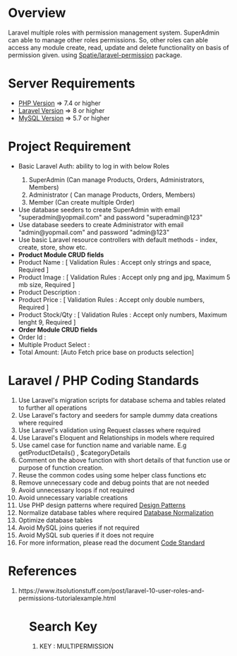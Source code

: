 # Overview
Laravel multiple roles with permission management system. SuperAdmin can able to manage other roles permissions. So, other roles can able access any module create, read, update and delete functionality on basis of permission given. using <a href="https://spatie.be/docs/laravel-permission/v5/introduction" target="_blank">Spatie/laravel-permission</a> package.

Server Requirements
=====================================
<ul>
  <li><a href="https://www.php.net/" target="_blank">PHP Version</a> => 7.4 or higher</li>
  <li><a href="https://laravel.com/docs/master" target="_blank">Laravel Version</a> => 8 or higher</li>
  <li><a href="https://www.mysql.com/" target="_blank">MySQL Version</a> => 5.7 or higher</li>
</ul>

# Project Requirement
<ul>
<li>Basic Laravel Auth: ability to log in with below Roles</li>
<ol>
<li>SuperAdmin (Can manage Products, Orders, Administrators, Members)</li>
<li>Administrator ( Can manage Products, Orders, Members)</li>
<li>Member (Can create multiple Order)</li>
</ol>
<li>Use database seeders to create SuperAdmin with email "superadmin@yopmail.com" and password "superadmin@123"</li>
<li>Use database seeders to create Administrator with email "admin@yopmail.com" and password "admin@123"</li>
<li>Use basic Laravel resource controllers with default methods - index, create, store, show etc.</li>
<li><b>Product Module CRUD fields</b></li>
<li>Product Name : [ Validation Rules : Accept only strings and space, Required ]</li>
<li>Product Image : [ Validation Rules : Accept only png and jpg, Maximum 5 mb size, Required ]</li>
<li>Product Description : </li>
<li>Product Price : [ Validation Rules : Accept only double numbers, Required ]</li>
<li>Product Stock/Qty : [ Validation Rules : Accept only numbers, Maximum lenght 9, Required ]</li>
<li><b>Order Module CRUD fields</b></li>
<li>Order Id : </li>
<li>Multiple Product Select : </li>
<li>Total Amount: [Auto Fetch price base on products selection]</li>
</ul>

# Laravel / PHP Coding Standards
<ol>
 <li>Use Laravel's migration scripts for database schema and tables related to further all operations</li>
 <li>Use Laravel's factory and seeders for sample dummy data creations where required</li>
 <li>Use Laravel's validation using Request classes where required</li>
 <li>Use Laravel's Eloquent and Relationships in models where required</li>
 <li>Use camel case for function name and variable name. E.g getProductDetails() , $categoryDetails </li>
 <li>Comment on the above function with short details of that function use or purpose of function creation. </li>
 <li>Reuse the common codes using some helper class functions etc</li>
 <li>Remove unnecessary code and debug points that are not needed</li>
 <li>Avoid unnecessary loops if not required</li>
 <li>Avoid unnecessary variable creations</li>
 <li>Use PHP design patterns where required <a href="https://refactoring.guru/design-patterns/php" target="_blank">Design Patterns</a></li>    <li>Normalize database tables where required <a href="https://www.guru99.com/database-normalization.html" target="_blank">Database Normalization</a></li>
 <li>Optimize database tables</li>
 <li>Avoid MySQL joins queries if not required</li>
 <li>Avoid MySQL sub queries if it does not require</li>
 <li>For more information, please read the document <a href="https://drive.google.com/drive/folders/1_nxEPw01QnVkVQfZ2WtXyeX7NcQ6ENdh" target='_blank'>Code Standard</a>
</ol>

# References
<ol>
 <li>https://www.itsolutionstuff.com/post/laravel-10-user-roles-and-permissions-tutorialexample.html</li> 
<ol> 

# Search Key
<ol>
  <li>KEY : MULTIPERMISSION</li>
</ol>